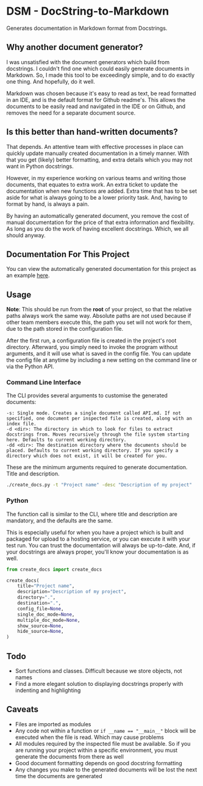 # DSM - DocString-to-Markdown

Generates documentation in Markdown format from Docstrings.

## Why another document generator?

I was unsatisfied with the document generators which build from docstrings. I couldn't find one which could easily generate documents in Markdown. So, I made this tool to be exceedingly simple, and to do exactly one thing. And hopefully, do it well.

Markdown was chosen because it's easy to read as text, be read formatted in an IDE, and is the default format for Github readme's. This allows the documents to be easily read and navigated in the IDE or on Github, and removes the need for a separate document source. 

## Is this better than hand-written documents?

That depends. An attentive team with effective processes in place can quickly update manually created documentation in a timely manner. With that you get (likely) better formatting, and extra details which you may not want in Python docstrings.

However, in my experience working on various teams and writing those documents, that equates to extra work. An extra ticket to update the documentation when new functions are added. Extra time that has to be set aside for what is always going to be a lower priority task. And, having to format by hand, is always a pain.

By having an automatically generated document, you remove the cost of manual documentation for the price of that extra information and flexibility. As long as you do the work of having excellent docstrings. Which, we all should anyway.

## Documentation For This Project

You can view the automatically generated documentation for this project as an example [here](docs/index.md).

## Usage

**Note**: This should be run from the **root** of your project, so that the relative paths always work the same way. Absolute paths are not used because if other team members execute this, the path you set will not work for them, due to the path stored in the configuration file.

After the first run, a configuration file is created in the project's root directory. Afterward, you simply need to invoke the program without arguments, and it will use what is saved in the config file. You can update the config file at anytime by including a new setting on the command line or via the Python API.

### Command Line Interface

The CLI provides several arguments to customise the generated documents:
```
-s: Single mode. Creates a single document called API.md. If not specified, one document per inspected file is created, along with an index file.
-d <dir>: The directory in which to look for files to extract docstrings from. Moves recursively through the file system starting here. Defaults to current working directory.
-dd <dir>: The destination directory where the documents should be placed. Defaults to current working directory. If you specify a directory which does not exist, it will be created for you.
```

These are the minimum arguments required to generate documentation. Title and description.
```bash
./create_docs.py -t "Project name" -desc "Description of my project"
```

### Python

The function call is similar to the CLI, where title and description are mandatory, and the defaults are the same.

This is especially useful for when you have a project which is built and packaged for upload to a hosting service, or you can execute it with your test run. You can trust the documentation will always be up-to-date. And, if your docstrings are always proper, you'll know your documentation is as well.

```python
from create_docs import create_docs

create_docs(
    title="Project name",
    description="Description of my project",
    directory=".",
    destination=".",
    config_file=None,
    single_doc_mode=None,
    multiple_doc_mode=None,
    show_source=None,
    hide_source=None,
)
```

## Todo
- Sort functions and classes. Difficult because we store objects, not names
- Find a more elegant solution to displaying docstrings properly with indenting and highlighting

## Caveats
- Files are imported as modules
- Any code not within a function or `if __name == "__main__"` block will be executed when the file is read. Which may cause problems
- All modules required by the inspected file must be available. So if you are running your project within a specific environment, you must generate the documents from there as well
- Good document formatting depends on good docstring formatting
- Any changes you make to the generated documents will be lost the next time the documents are generated
